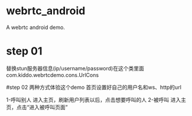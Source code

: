 # webrtc_android
A webrtc android demo.

# step 01
替换stun服务器信息(ip/username/password)在这个类里面com.kiddo.webrtcdemo.cons.UrlCons

#step 02
两种方式体验这个demo
首页设置好自己的用户名和ws、http的url

1-呼叫别人
进入主页，刷新用户列表以后，点击想要呼叫的人
2-被呼叫
进入主页，点击“进入被呼叫页面”
